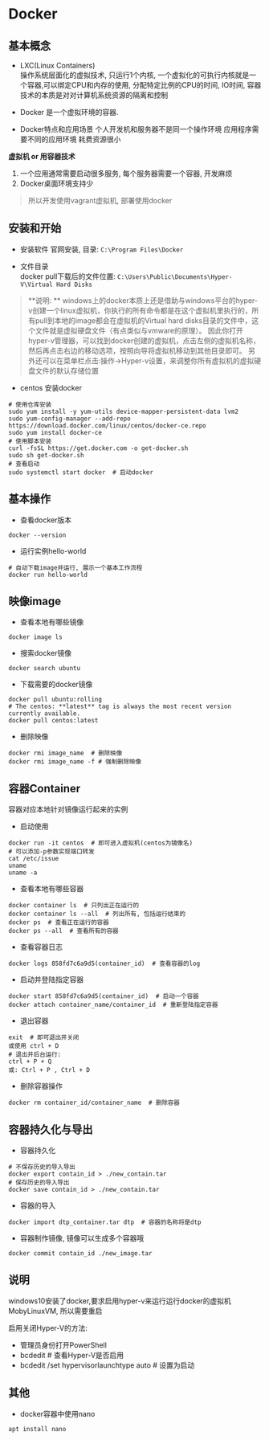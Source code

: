 # Docker

## 基本概念

- LXC(Linux Containers)    
操作系统层面化的虚拟技术, 只运行1个内核, 一个虚拟化的可执行内核就是一个容器,可以绑定CPU和内存的使用, 分配特定比例的CPU的时间, IO时间, 容器技术的本质是对对计算机系统资源的隔离和控制

- Docker 是一个虚拟环境的容器.

- Docker特点和应用场景
个人开发机和服务器不是同一个操作环境
应用程序需要不同的应用环境
耗费资源很小

**虚拟机 or 用容器技术**  
1. 一个应用通常需要启动很多服务, 每个服务器需要一个容器, 开发麻烦 
2. Docker桌面环境支持少
> 所以开发使用vagrant虚拟机, 部署使用docker  

## 安装和开始

- 安装软件
官网安装, 目录: `C:\Program Files\Docker`

- 文件目录  
docker pull下载后的文件位置: `C:\Users\Public\Documents\Hyper-V\Virtual Hard Disks`
>**说明: ** windows上的docker本质上还是借助与windows平台的hyper-v创建一个linux虚拟机，你执行的所有命令都是在这个虚拟机里执行的，所有pull到本地的image都会在虚拟机的Virtual hard disks目录的文件中，这个文件就是虚拟硬盘文件（有点类似与vmware的原理）。
因此你打开hyper-v管理器，可以找到docker创建的虚拟机，点击左侧的虚拟机名称，然后再点击右边的移动选项，按照向导将虚拟机移动到其他目录即可。
另外还可以在菜单栏点击:操作->Hyper-v设置，来调整你所有虚拟机的虚拟硬盘文件的默认存储位置

- centos 安装docker
```
# 使用仓库安装
sudo yum install -y yum-utils device-mapper-persistent-data lvm2
sudo yum-config-manager --add-repo https://download.docker.com/linux/centos/docker-ce.repo
sudo yum install docker-ce
# 使用脚本安装
curl -fsSL https://get.docker.com -o get-docker.sh
sudo sh get-docker.sh
# 查看启动
sudo systemctl start docker  # 启动docker
```

## 基本操作  

- 查看docker版本  
```
docker --version
```
  
- 运行实例hello-world  
```
# 自动下载image并运行, 展示一个基本工作流程  
docker run hello-world   
```

## 映像image  
- 查看本地有哪些镜像  
```
docker image ls
```

- 搜索docker镜像  
```
docker search ubuntu
```

- 下载需要的docker镜像  
```
docker pull ubuntu:rolling
# The centos: **latest** tag is always the most recent version currently available.
docker pull centos:latest
```

- 删除映像
```
docker rmi image_name  # 删除映像
docker rmi image_name -f # 强制删除映像
```

## 容器Container
容器对应本地针对镜像运行起来的实例

- 启动使用  
```
docker run -it centos  # 即可进入虚拟机(centos为镜像名)
# 可以添加-p参数实现端口转发
cat /etc/issue
uname 
uname -a
```

- 查看本地有哪些容器   
``` 
docker container ls  # 只列出正在运行的
docker container ls --all  # 列出所有, 包括运行结束的
docker ps  # 查看正在运行的容器
docker ps --all  # 查看所有的容器
```

- 查看容器日志
```
docker logs 858fd7c6a9d5(container_id)  # 查看容器的log
```

- 启动并登陆指定容器
```
docker start 858fd7c6a9d5(container_id)  # 启动一个容器
docker attach container_name/container_id  # 重新登陆指定容器
```

- 退出容器
```
exit  # 即可退出并关闭
或使用 ctrl + D
# 退出并后台运行:
ctrl + P + Q
或: Ctrl + P , Ctrl + D
```

- 删除容器操作
```
docker rm container_id/container_name  # 删除容器
```

## 容器持久化与导出
- 容器持久化
```
# 不保存历史的导入导出
docker export contain_id > ./new_contain.tar
# 保存历史的导入导出
docker save contain_id > ./new_contain.tar
```
- 容器的导入
```
docker import dtp_container.tar dtp  # 容器的名称将是dtp
```



- 容器制作镜像, 镜像可以生成多个容器哦
```
docker commit contain_id ./new_image.tar
```



## 说明

windows10安装了docker,要求启用hyper-v来运行运行docker的虚拟机MobyLinuxVM, 所以需要重启

启用关闭Hyper-V的方法:
- 管理员身份打开PowerShell
- bcdedit  # 查看Hyper-V是否启用
- bcdedit /set hypervisorlaunchtype auto  # 设置为启动

## 其他

- docker容器中使用nano
```
apt install nano
```

